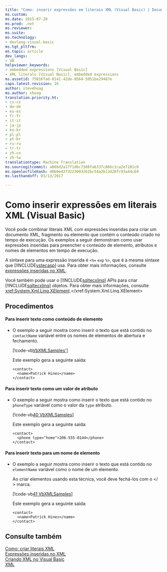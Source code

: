 ```yaml
---
title: "Como: inserir expressões em literais XML (Visual Basic) | Documentos do Microsoft"
ms.custom: 
ms.date: 2015-07-20
ms.prod: .net
ms.reviewer: 
ms.suite: 
ms.technology:
- devlang-visual-basic
ms.tgt_pltfrm: 
ms.topic: article
dev_langs:
- VB
helpviewer_keywords:
- embedded expressions [Visual Basic]
- XML literals [Visual Basic], embedded expressions
ms.assetid: 75016fad-0141-42de-8564-5051be29487e
caps.latest.revision: 16
author: stevehoag
ms.author: shoag
translation.priority.ht:
- cs-cz
- de-de
- es-es
- fr-fr
- it-it
- ja-jp
- ko-kr
- pl-pl
- pt-br
- ru-ru
- tr-tr
- zh-cn
- zh-tw
translationtype: Machine Translation
ms.sourcegitcommit: a06bd2a17f1d6c7308fa6337c866c1ca2e7281c0
ms.openlocfilehash: 40b0e4273223093262bc54a2b13d28fc93a44c69
ms.lasthandoff: 03/13/2017

---
```

# <a name="how-to-embed-expressions-in-xml-literals-visual-basic"></a>Como inserir expressões em literais XML (Visual Basic)
Você pode combinar literais XML com expressões inseridas para criar um documento XML, fragmento ou elemento que contém o conteúdo criado no tempo de execução. Os exemplos a seguir demonstram como usar expressões inseridas para preencher o conteúdo de elemento, atributos e nomes de elementos em tempo de execução.  
  
 A sintaxe para uma expressão inserida é `<%=` `exp` `%>`, que é a mesma sintaxe que [!INCLUDE[vstecasp](../../../../csharp/language-reference/preprocessor-directives/includes/vstecasp_md.md)] usa. Para obter mais informações, consulte [expressões inseridas no XML](../../../../visual-basic/programming-guide/language-features/xml/embedded-expressions-in-xml.md).  
  
 Você também pode usar o [!INCLUDE[sqltecxlinq](../../../../csharp/programming-guide/concepts/linq/includes/sqltecxlinq_md.md)] APIs para criar [!INCLUDE[sqltecxlinq](../../../../csharp/programming-guide/concepts/linq/includes/sqltecxlinq_md.md)] objetos. Para obter mais informações, consulte <xref:System.Xml.Linq.XElement>.</xref:System.Xml.Linq.XElement>  
  
## <a name="procedures"></a>Procedimentos  
  
#### <a name="to-insert-text-as-element-content"></a>Para inserir texto como conteúdo de elemento  
  
-   O exemplo a seguir mostra como inserir o texto que está contido no `contactName` variável entre os nomes de elementos de abertura e fechamento.  
  
     [!code-vb[VbXMLSamples&#39;](../../../../visual-basic/language-reference/operators/codesnippet/VisualBasic/how-to-embed-expressions-in-xml-literals_1.vb)]  
  
     Este exemplo gera a seguinte saída:  
  
    ```  
    <contact>  
      <name>Patrick Hines</name>  
    </contact>  
    ```  
  
#### <a name="to-insert-text-as-an-attribute-value"></a>Para inserir texto como um valor de atributo  
  
-   O exemplo a seguir mostra como inserir o texto que está contido no `phoneType` variável como o valor da `type` atributo.  
  
     [!code-vb[40 VbXMLSamples](../../../../visual-basic/language-reference/operators/codesnippet/VisualBasic/how-to-embed-expressions-in-xml-literals_2.vb)]  
  
     Este exemplo gera a seguinte saída:  
  
    ```  
    <contact>  
      <phone type="home">206-555-0144</phone>  
    </contact>  
    ```  
  
#### <a name="to-insert-text-for-an-element-name"></a>Para inserir texto para um nome de elemento  
  
-   O exemplo a seguir mostra como inserir o texto que está contido no `elementName` variável como o nome de um elemento.  
  
     Ao criar elementos usando esta técnica, você deve fechá-los com o \</ > marca.  
  
     [!code-vb[41 VbXMLSamples](../../../../visual-basic/language-reference/operators/codesnippet/VisualBasic/how-to-embed-expressions-in-xml-literals_3.vb)]  
  
     Este exemplo gera a seguinte saída:  
  
    ```  
    <contact>  
      <name>Patrick Hines</name>  
    </contact>  
    ```  
  
## <a name="see-also"></a>Consulte também  
 [Como: criar literais XML](../../../../visual-basic/programming-guide/language-features/xml/how-to-create-xml-literals.md)   
 [Expressões inseridas no XML](../../../../visual-basic/programming-guide/language-features/xml/embedded-expressions-in-xml.md)   
 [Criando XML no Visual Basic](../../../../visual-basic/programming-guide/language-features/xml/creating-xml.md)   
 [XML](../../../../visual-basic/programming-guide/language-features/xml/index.md)
